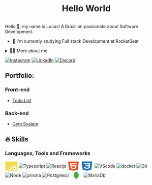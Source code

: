 <!--título-->
<div id="user-content-toc">
  <ul align="center">
    <summary><h1 style="display: inline-block">Hello World</h1></summary>
</div>

<!-- Presentation -->
<p>
 Hello 👋, my name is Lucas! A Brazilian passionate about Software Development.

  - 🚀 I'm currently studying Full stack Development at RocketSeat
</p>

<!-- Dropdown -->
<details>
  <summary>👨‍💻 More about me</summary>

 - 💬I'm 17 years old and currently live in Brazil. I have experience with JavaScript, TypeScript, Nodejs, Reactjs, etc...

  - ⚡I like developing systems to improve my daily life and solve other people's problems. In my free time I love watching movies, series and playing games!
</details>

<!-- Links -->
[![Instagram](https://img.shields.io/badge/Instagram-E4405F?style=for-the-badge&logo=instagram&logoColor=white)](https://www.instagram.com/lucasgermanx/)
[![LinkedIn](https://img.shields.io/badge/LinkedIn-0077B5?style=for-the-badge&logo=linkedin&logoColor=white)](https://www.linkedin.com/in/lucas-germano-b86285315/)
[![Discord](https://img.shields.io/badge/Discord-0077B5?style=for-the-badge&logo=discord&logoColor=white)](https://discord.com/users/890763327683301486)

<!-- Portfolio -->
## Portfolio:
### Front-end
- [Todo List](https://github.com/lucasgermanx/todo-list)
### Back-end
- [Gym System](https://github.com/lucasgermanx/GymPass-Style-App)

## 🔥 Skills
  <div style="flex-basis: 48%;">
    <h3>Languages, Tools and Frameworks</h3>
    <img align="center" alt="Js" height="30" width="40" src="https://raw.githubusercontent.com/devicons/devicon/master/icons/javascript/javascript-plain.svg">
    <img align="center" alt="Typescript" height="30" width="40" src="https://cdn.jsdelivr.net/gh/devicons/devicon/icons/typescript/typescript-original.svg">
    <img align="center" alt="Reactjs" height="30" width="40" src="https://cdn.jsdelivr.net/gh/devicons/devicon/icons/react/react-original.svg">
    <img align="center" alt="Html5" height="30" width="40" src="https://raw.githubusercontent.com/devicons/devicon/master/icons/html5/html5-plain.svg">
    <img align="center" alt="CSS3" height="30" width="40" src="https://raw.githubusercontent.com/devicons/devicon/master/icons/css3/css3-plain.svg">
    <img align="center" alt="VScode" height="30" width="40" src="https://cdn.jsdelivr.net/gh/devicons/devicon/icons/vscode/vscode-original.svg">
    <img align="center" alt="docket" height="30" width="40" src="https://cdn.jsdelivr.net/gh/devicons/devicon/icons/docker/docker-original.svg">
    <img align="center" alt="Git" height="30" width="40" src="https://cdn.jsdelivr.net/gh/devicons/devicon/icons/git/git-original.svg">
    <img align="center" alt="Node" height="30" width="40" src="https://cdn.jsdelivr.net/gh/devicons/devicon/icons/nodejs/nodejs-original.svg">
    <img align="center" alt="prisma" height="30" width="40" src="https://cdn.jsdelivr.net/gh/devicons/devicon/icons/prisma/prisma-original.svg">
    <img align="center" alt="Postgresql" height="30" width="40" src="https://cdn.jsdelivr.net/gh/devicons/devicon/icons/postgresql/postgresql-original.svg">
    <img align="center" alt="MongoDb" height="30" width="40" src="https://raw.githubusercontent.com/devicons/devicon/master/icons/mongodb/mongodb-plain.svg">
    <img align="center" alt="MariaDb" height="30" width="40" src="https://cdn.jsdelivr.net/gh/devicons/devicon/icons/mariadb/mariadb-original.svg">
  </div>
